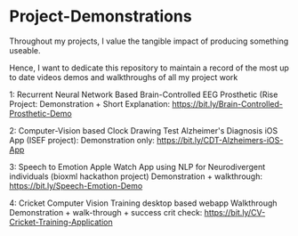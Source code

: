 # Project-Demonstrations
Throughout my projects, I value the tangible impact of producing something useable.

Hence, I want to dedicate this repository to maintain a record of the most up to date videos demos and walkthroughs of all my project work

1: Recurrent Neural Network Based Brain-Controlled EEG Prosthetic (Rise Project:
Demonstration + Short Explanation: https://bit.ly/Brain-Controlled-Prosthetic-Demo


2: Computer-Vision based Clock Drawing Test Alzheimer's Diagnosis iOS App (ISEF project):
Demonstration only: https://bit.ly/CDT-Alzheimers-iOS-App


3: Speech to Emotion Apple Watch App using NLP for Neurodivergent individuals (bioxml hackathon project)
Demonstration + walkthrough: https://bit.ly/Speech-Emotion-Demo


4: Cricket Computer Vision Training desktop based webapp Walkthrough
Demonstration + walk-through + success crit check: https://bit.ly/CV-Cricket-Training-Application


